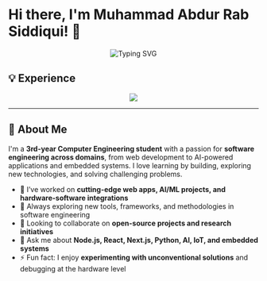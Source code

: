 # Hi there, I'm Muhammad Abdur Rab Siddiqui! 👋

<div align="center">
  <img src="https://readme-typing-svg.herokuapp.com?font=Fira+Code&size=30&duration=3000&pause=1000&color=58A6FF&center=true&vCenter=true&width=600&lines=3rd+Year+Computer+Engineering+Student;Aspiring+Software+Engineer;Hands-on+Project+Experience" alt="Typing SVG" />
</div>

## 💡 Experience

<p align="center">
  <img src="https://raw.githubusercontent.com/AbdurRabSiddiqui/your-repo/main/experience.svg" />
</p>

---

## 🚀 About Me

I'm a **3rd-year Computer Engineering student** with a passion for **software engineering across domains**, from web development to AI-powered applications and embedded systems. I love learning by building, exploring new technologies, and solving challenging problems.

- 🔭 I’ve worked on **cutting-edge web apps, AI/ML projects, and hardware-software integrations**
- 🌱 Always exploring new tools, frameworks, and methodologies in software engineering
- 👯 Looking to collaborate on **open-source projects and research initiatives**
- 💬 Ask me about **Node.js, React, Next.js, Python, AI, IoT, and embedded systems**
- ⚡ Fun fact: I enjoy **experimenting with unconventional solutions** and debugging at the hardware level

